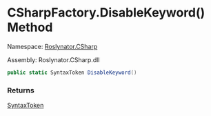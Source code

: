 # CSharpFactory\.DisableKeyword\(\) Method

Namespace: [Roslynator.CSharp](../../README.md)

Assembly: Roslynator\.CSharp\.dll

```csharp
public static SyntaxToken DisableKeyword()
```

### Returns

[SyntaxToken](https://docs.microsoft.com/en-us/dotnet/api/microsoft.codeanalysis.syntaxtoken)


